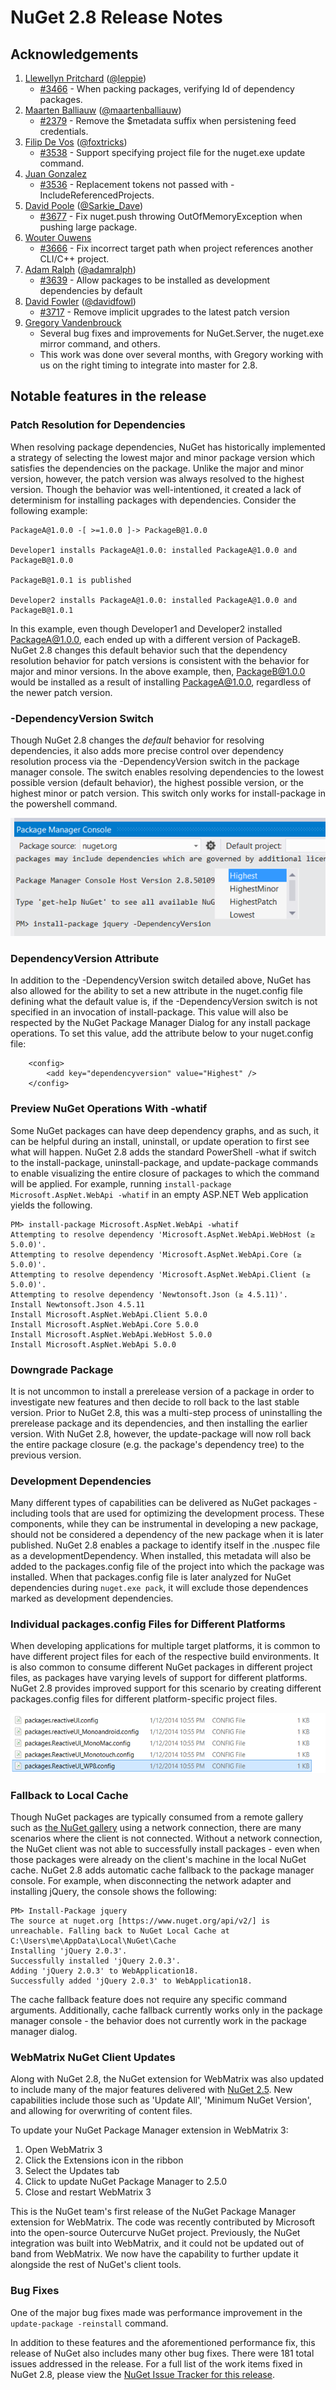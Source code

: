# NuGet 2.8 Release Notes

## Acknowledgements

1. [Llewellyn Pritchard](https://www.codeplex.com/site/users/view/leppie) ([@leppie](https://twitter.com/leppie))
    - [#3466](https://nuget.codeplex.com/workitem/3466) - When packing packages, verifying Id of dependency packages.
1. [Maarten Balliauw](https://www.codeplex.com/site/users/view/maartenba) ([@maartenballiauw](https://twitter.com/maartenballiauw))
    - [#2379](https://nuget.codeplex.com/workitem/2379) - Remove the $metadata suffix when persistening feed credentials.
1. [Filip De Vos](https://www.codeplex.com/site/users/view/FilipDeVos) ([@foxtricks](https://twitter.com/foxtricks))
    - [#3538](http://nuget.codeplex.com/workitem/3538) - Support specifying project file for the nuget.exe update command.
1. [Juan Gonzalez](https://www.codeplex.com/site/users/view/jjgonzalez)
    - [#3536](http://nuget.codeplex.com/workitem/3536) - Replacement tokens not passed with -IncludeReferencedProjects.
1. [David Poole](https://www.codeplex.com/site/users/view/Sarkie) ([@Sarkie_Dave](https://twitter.com/Sarkie_Dave))
    - [#3677](http://nuget.codeplex.com/workitem/3677) - Fix nuget.push throwing OutOfMemoryException when pushing large package.
1. [Wouter Ouwens](https://www.codeplex.com/site/users/view/Despotes)
	- [#3666](http://nuget.codeplex.com/workitem/3666) - Fix incorrect target path when project references another CLI/C++ project.
1. [Adam Ralph](http://www.codeplex.com/site/users/view/adamralph) ([@adamralph](https://twitter.com/adamralph))
    - [#3639](https://nuget.codeplex.com/workitem/3639) - Allow packages to be installed as development dependencies by default
1. [David Fowler](https://www.codeplex.com/site/users/view/dfowler) ([@davidfowl](https://twitter.com/davidfowl))
    - [#3717](https://nuget.codeplex.com/workitem/3717) - Remove implicit upgrades to the latest patch version
1. [Gregory Vandenbrouck](https://www.codeplex.com/site/users/view/vdbg)
    - Several bug fixes and improvements for NuGet.Server, the nuget.exe mirror command, and others.
    - This work was done over several months, with Gregory working with us on the right timing to integrate into master for 2.8.

## Notable features in the release

### Patch Resolution for Dependencies
When resolving package dependencies, NuGet has historically implemented a strategy of selecting the lowest major and minor package version which satisfies the dependencies on the package. Unlike the major and minor version, however, the patch version was always resolved to the highest version. Though the behavior was well-intentioned, it created a lack of determinism for installing packages with dependencies. Consider the following example:

```
PackageA@1.0.0 -[ >=1.0.0 ]-> PackageB@1.0.0

Developer1 installs PackageA@1.0.0: installed PackageA@1.0.0 and PackageB@1.0.0

PackageB@1.0.1 is published 

Developer2 installs PackageA@1.0.0: installed PackageA@1.0.0 and PackageB@1.0.1
```

In this example, even though Developer1 and Developer2 installed PackageA@1.0.0, each ended up with a different version of PackageB. NuGet 2.8 changes this default behavior such that the dependency resolution behavior for patch versions is consistent with the behavior for major and minor versions. In the above example, then, PackageB@1.0.0 would be installed as a result of installing PackageA@1.0.0, regardless of the newer patch version.

### -DependencyVersion Switch
Though NuGet 2.8 changes the _default_ behavior for resolving dependencies, it also adds more precise control over dependency resolution process via the -DependencyVersion switch in the package manager console. The switch enables resolving dependencies to the lowest possible version (default behavior), the highest possible version, or the highest minor or patch version.  This switch only works for install-package in the powershell command.

![DependencyVersion Switch](Images/NuGet-2.8/dependencyversion.png)

### DependencyVersion Attribute
In addition to the -DependencyVersion switch detailed above, NuGet has also allowed for the ability to set a new attribute in the nuget.config file defining what the default value is, if the -DependencyVersion switch is not specified in an invocation of install-package. This value will also be respected by the NuGet Package Manager Dialog for any install package operations. To set this value, add the attribute below to your nuget.config file:

```
    <config>
        <add key="dependencyversion" value="Highest" />
    </config>
```

### Preview NuGet Operations With -whatif
Some NuGet packages can have deep dependency graphs, and as such, it can be helpful during an install, uninstall, or update operation to first see what will happen. NuGet 2.8 adds the standard PowerShell -what if switch to the install-package, uninstall-package, and update-package commands to enable visualizing the entire closure of packages to which the command will be applied. For example, running `install-package Microsoft.AspNet.WebApi -whatif` in an empty ASP.NET Web application yields the following.

```
PM> install-package Microsoft.AspNet.WebApi -whatif
Attempting to resolve dependency 'Microsoft.AspNet.WebApi.WebHost (≥ 5.0.0)'.
Attempting to resolve dependency 'Microsoft.AspNet.WebApi.Core (≥ 5.0.0)'.
Attempting to resolve dependency 'Microsoft.AspNet.WebApi.Client (≥ 5.0.0)'.
Attempting to resolve dependency 'Newtonsoft.Json (≥ 4.5.11)'.
Install Newtonsoft.Json 4.5.11
Install Microsoft.AspNet.WebApi.Client 5.0.0
Install Microsoft.AspNet.WebApi.Core 5.0.0
Install Microsoft.AspNet.WebApi.WebHost 5.0.0
Install Microsoft.AspNet.WebApi 5.0.0
```

### Downgrade Package
It is not uncommon to install a prerelease version of a package in order to investigate new features and then decide to roll back to the last stable version. Prior to NuGet 2.8, this was a multi-step process of uninstalling the prerelease package and its dependencies, and then installing the earlier version. With NuGet 2.8, however, the update-package will now roll back the entire package closure (e.g. the package's dependency tree) to the previous version.

### Development Dependencies
Many different types of capabilities can be delivered as NuGet packages - including tools that are used for optimizing the development process. These components, while they can be instrumental in developing a new package, should not be considered a dependency of the new package when it is later published. NuGet 2.8 enables a package to identify itself in the .nuspec file as a developmentDependency. When installed, this metadata will also be added to the packages.config file of the project into which the package was installed. When that packages.config file is later analyzed for NuGet dependencies during `nuget.exe pack`, it will exclude those dependences marked as development dependencies.

### Individual packages.config Files for Different Platforms
When developing applications for multiple target platforms, it is common to have different project files for each of the respective build environments. It is also common to consume different NuGet packages in different project files, as packages have varying levels of support for different platforms. NuGet 2.8 provides improved support for this scenario by creating different packages.config files for different platform-specific project files.

![Multiple package.config files](Images/NuGet-2.8/multiple-packageconfigs.png)

### Fallback to Local Cache
Though NuGet packages are typically consumed from a remote gallery such as [the NuGet gallery](http://www.nuget.org/) using a network connection, there are many scenarios where the client is not connected. Without a network connection, the NuGet client was not able to successfully install packages - even when those packages were already on the client's machine in the local NuGet cache. NuGet 2.8 adds automatic cache fallback to the package manager console. For example, when disconnecting the network adapter and installing jQuery, the console shows the following:

```
PM> Install-Package jquery
The source at nuget.org [https://www.nuget.org/api/v2/] is unreachable. Falling back to NuGet Local Cache at C:\Users\me\AppData\Local\NuGet\Cache
Installing 'jQuery 2.0.3'.
Successfully installed 'jQuery 2.0.3'.
Adding 'jQuery 2.0.3' to WebApplication18.
Successfully added 'jQuery 2.0.3' to WebApplication18.
```

The cache fallback feature does not require any specific command arguments. Additionally, cache fallback currently works only in the package manager console - the behavior does not currently work in the package manager dialog.

### WebMatrix NuGet Client Updates
Along with NuGet 2.8, the NuGet extension for WebMatrix was also updated to include many of the major features delivered with [NuGet 2.5](http://docs.nuget.org/docs/release-notes/nuget-2.5). New capabilities include those such as 'Update All', 'Minimum NuGet Version', and allowing for overwriting of content files.

To update your NuGet Package Manager extension in WebMatrix 3:

1. Open WebMatrix 3
2. Click the Extensions icon in the ribbon
3. Select the Updates tab
4. Click to update NuGet Package Manager to 2.5.0
5. Close and restart WebMatrix 3

This is the NuGet team's first release of the NuGet Package Manager extension for WebMatrix.  The code was recently contributed by Microsoft into the open-source Outercurve NuGet project.  Previously, the NuGet integration was built into WebMatrix, and it could not be updated out of band from WebMatrix.  We now have the capability to further update it alongside the rest of NuGet's client tools.

### Bug Fixes
One of the major bug fixes made was performance improvement in the <code>update-package -reinstall</code> command.

In addition to these features and the aforementioned performance fix, this release of NuGet also includes many other bug fixes. There were 181 total issues addressed in the release. For a full list of the work items fixed in NuGet 2.8, please view the [NuGet Issue Tracker for this release](https://nuget.codeplex.com/workitem/list/advanced?release=NuGet%202.8&status=all).
